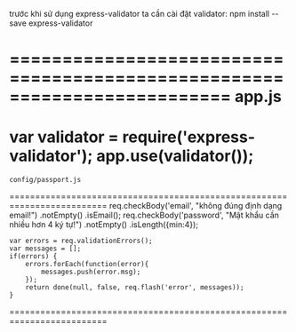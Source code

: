 trước khi sử dụng express-validator ta cần cài đặt validator:
npm install --save express-validator

=========================================================================
    app.js
=========================================================================
var validator = require('express-validator');
app.use(validator());
=========================================================================
    config/passport.js
=========================================================================
req.checkBody('email', "không đúng định dạng email!")
        .notEmpty()
        .isEmail();
    req.checkBody('password', "Mật khẩu cần nhiều hơn 4 ký tự!")
        .notEmpty()
        .isLength({min:4});
    
    var errors = req.validationErrors();
    var messages = [];
    if(errors) {
        errors.forEach(function(error){
            messages.push(error.msg);
        });
        return done(null, false, req.flash('error', messages));
    }
=========================================================================